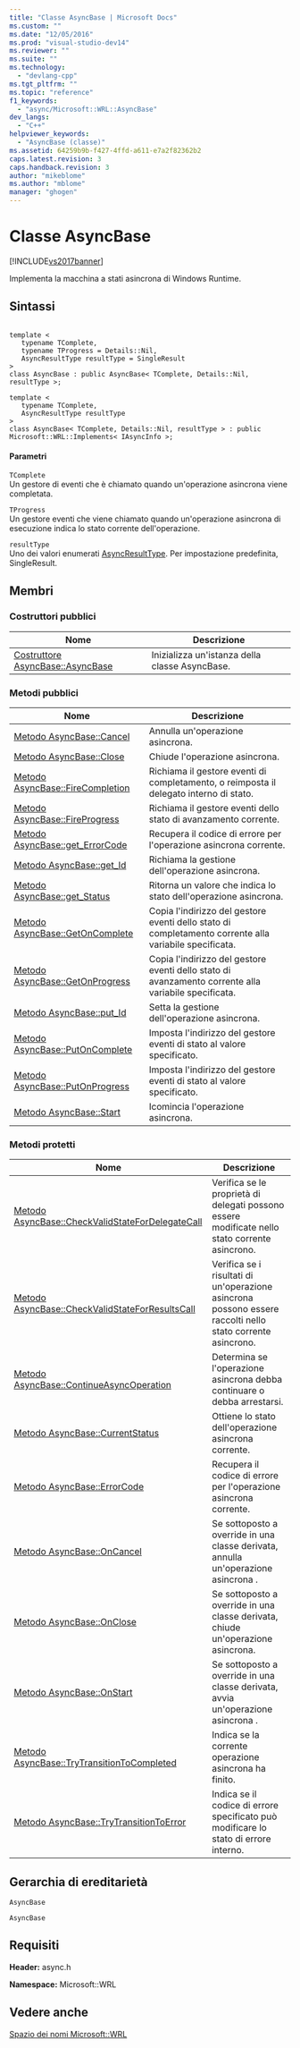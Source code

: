 ```yaml
---
title: "Classe AsyncBase | Microsoft Docs"
ms.custom: ""
ms.date: "12/05/2016"
ms.prod: "visual-studio-dev14"
ms.reviewer: ""
ms.suite: ""
ms.technology: 
  - "devlang-cpp"
ms.tgt_pltfrm: ""
ms.topic: "reference"
f1_keywords: 
  - "async/Microsoft::WRL::AsyncBase"
dev_langs: 
  - "C++"
helpviewer_keywords: 
  - "AsyncBase (classe)"
ms.assetid: 64259b9b-f427-4ffd-a611-e7a2f82362b2
caps.latest.revision: 3
caps.handback.revision: 3
author: "mikeblome"
ms.author: "mblome"
manager: "ghogen"
---
```

# Classe AsyncBase
[!INCLUDE[vs2017banner](../assembler/inline/includes/vs2017banner.md)]

Implementa la macchina a stati asincrona di Windows Runtime.  
  
## Sintassi  
  
```  
  
template <  
   typename TComplete,  
   typename TProgress = Details::Nil,  
   AsyncResultType resultType = SingleResult  
>  
class AsyncBase : public AsyncBase< TComplete, Details::Nil, resultType >;  
  
template <  
   typename TComplete,  
   AsyncResultType resultType  
>  
class AsyncBase< TComplete, Details::Nil, resultType > : public Microsoft::WRL::Implements< IAsyncInfo >;  
```  
  
#### Parametri  
 `TComplete`  
 Un gestore di eventi che è chiamato quando un'operazione asincrona viene completata.  
  
 `TProgress`  
 Un gestore eventi che viene chiamato quando un'operazione asincrona di esecuzione indica lo stato corrente dell'operazione.  
  
 `resultType`  
 Uno dei valori enumerati [AsyncResultType](../windows/asyncresulttype-enumeration.md).  Per impostazione predefinita, SingleResult.  
  
## Membri  
  
### Costruttori pubblici  
  
|Nome|Descrizione|  
|----------|-----------------|  
|[Costruttore AsyncBase::AsyncBase](../windows/asyncbase-asyncbase-constructor.md)|Inizializza un'istanza della classe AsyncBase.|  
  
### Metodi pubblici  
  
|Nome|Descrizione|  
|----------|-----------------|  
|[Metodo AsyncBase::Cancel](../windows/asyncbase-cancel-method.md)|Annulla un'operazione asincrona.|  
|[Metodo AsyncBase::Close](../windows/asyncbase-close-method.md)|Chiude l'operazione asincrona.|  
|[Metodo AsyncBase::FireCompletion](../windows/asyncbase-firecompletion-method.md)|Richiama il gestore eventi di completamento, o reimposta il delegato interno di stato.|  
|[Metodo AsyncBase::FireProgress](../windows/asyncbase-fireprogress-method.md)|Richiama il gestore eventi dello stato di avanzamento corrente.|  
|[Metodo AsyncBase::get\_ErrorCode](../windows/asyncbase-get-errorcode-method.md)|Recupera il codice di errore per l'operazione asincrona corrente.|  
|[Metodo AsyncBase::get\_Id](../windows/asyncbase-get-id-method.md)|Richiama la gestione dell'operazione asincrona.|  
|[Metodo AsyncBase::get\_Status](../windows/asyncbase-get-status-method.md)|Ritorna un valore che indica lo stato dell'operazione asincrona.|  
|[Metodo AsyncBase::GetOnComplete](../windows/asyncbase-getoncomplete-method.md)|Copia l'indirizzo del gestore eventi dello stato di completamento corrente alla variabile specificata.|  
|[Metodo AsyncBase::GetOnProgress](../windows/asyncbase-getonprogress-method.md)|Copia l'indirizzo del gestore eventi dello stato di avanzamento corrente alla variabile specificata.|  
|[Metodo AsyncBase::put\_Id](../windows/asyncbase-put-id-method.md)|Setta la gestione dell'operazione asincrona.|  
|[Metodo AsyncBase::PutOnComplete](../windows/asyncbase-putoncomplete-method.md)|Imposta l'indirizzo del gestore eventi di stato al valore specificato.|  
|[Metodo AsyncBase::PutOnProgress](../windows/asyncbase-putonprogress-method.md)|Imposta l'indirizzo del gestore eventi di stato al valore specificato.|  
|[Metodo AsyncBase::Start](../windows/asyncbase-start-method.md)|Icomincia l'operazione asincrona.|  
  
### Metodi protetti  
  
|Nome|Descrizione|  
|----------|-----------------|  
|[Metodo AsyncBase::CheckValidStateForDelegateCall](../windows/asyncbase-checkvalidstatefordelegatecall-method.md)|Verifica se le proprietà di delegati possono essere modificate nello stato corrente asincrono.|  
|[Metodo AsyncBase::CheckValidStateForResultsCall](../windows/asyncbase-checkvalidstateforresultscall-method.md)|Verifica se i risultati di un'operazione asincrona possono essere raccolti nello stato corrente asincrono.|  
|[Metodo AsyncBase::ContinueAsyncOperation](../windows/asyncbase-continueasyncoperation-method.md)|Determina se l'operazione asincrona debba continuare o debba arrestarsi.|  
|[Metodo AsyncBase::CurrentStatus](../windows/asyncbase-currentstatus-method.md)|Ottiene lo stato dell'operazione asincrona corrente.|  
|[Metodo AsyncBase::ErrorCode](../windows/asyncbase-errorcode-method.md)|Recupera il codice di errore per l'operazione asincrona corrente.|  
|[Metodo AsyncBase::OnCancel](../windows/asyncbase-oncancel-method.md)|Se sottoposto a override in una classe derivata, annulla un'operazione asincrona .|  
|[Metodo AsyncBase::OnClose](../windows/asyncbase-onclose-method.md)|Se sottoposto a override in una classe derivata, chiude un'operazione asincrona.|  
|[Metodo AsyncBase::OnStart](../windows/asyncbase-onstart-method.md)|Se sottoposto a override in una classe derivata, avvia un'operazione asincrona .|  
|[Metodo AsyncBase::TryTransitionToCompleted](../windows/asyncbase-trytransitiontocompleted-method.md)|Indica se la corrente operazione asincrona ha finito.|  
|[Metodo AsyncBase::TryTransitionToError](../windows/asyncbase-trytransitiontoerror-method.md)|Indica se il codice di errore specificato può modificare lo stato di errore interno.|  
  
## Gerarchia di ereditarietà  
 `AsyncBase`  
  
 `AsyncBase`  
  
## Requisiti  
 **Header:** async.h  
  
 **Namespace:** Microsoft::WRL  
  
## Vedere anche  
 [Spazio dei nomi Microsoft::WRL](../windows/microsoft-wrl-namespace.md)